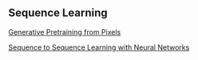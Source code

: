 ## Sequence Learning

[Generative Pretraining from Pixels](https://cdn.openai.com/papers/Generative_Pretraining_from_Pixels_V2.pdf)

[Sequence to Sequence Learning with Neural Networks](https://papers.nips.cc/paper/5346-sequence-to-sequence-learning-with-neural-networks.pdf)

